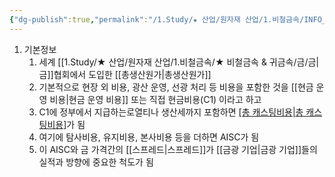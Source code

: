 ```yaml
---
{"dg-publish":true,"permalink":"/1.Study/★ 산업/원자재 산업/1.비철금속/INFO_정련,제련,광산 등/AISC/","created":"2024-11-20T21:02:28.618+09:00","updated":"2025-06-03T20:07:20.325+09:00"}
---
```





1. 기본정보
	1. 세계  [[1.Study/★ 산업/원자재 산업/1.비철금속/★ 비철금속 & 귀금속/금/금\|금]]협회에서 도입한 [[총생산원가\|총생산원가]]
	2. 기본적으로 현장 외 비용, 광산 운영, 선광 처리 등 비용을 포함한 것을 [[현금 운영 비용\|현금 운영 비용]] 또는 직접 현금비용(C1) 이라고 하고
	3. C1에 정부에서 지급하는로열티나 생산세까지 포함하면 [[총 캐스팅비용\|총 캐스팅비용]]([[TCC\|TCC]])가 됨
	4. 여기에 탐사비용, 유지비용, 본사비용 등을 더하면 AISC가 됨
	5. 이 AISC와 금 가격간의 [[스프레드\|스프레드]]가 [[금광 기업\|금광 기업]]들의 실적과 방향에 중요한 척도가 됨


	
